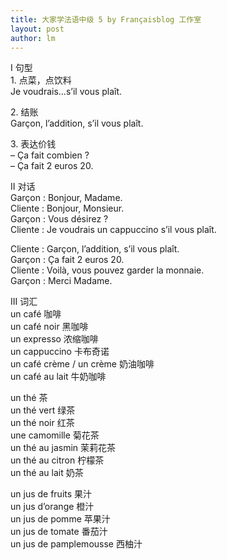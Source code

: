 ```yaml
---
title: 大家学法语中级 5 by Françaisblog 工作室 
layout: post
author: lm
---
```

<p>I 句型<br />
1. 点菜，点饮料<br />
Je voudrais…s’il vous plaît.</p>
<p>2. 结账<br />
Garçon, l’addition, s’il vous plaît.</p>
<p>3. 表达价钱<br />
–	Ça fait combien ?<br />
–	Ça fait 2 euros 20.</p>
<p>II 对话<br />
Garçon : Bonjour, Madame.<br />
Cliente : Bonjour, Monsieur.<br />
Garçon : Vous désirez ?<br />
Cliente : Je voudrais un cappuccino s’il vous plaît.</p>
<p>Cliente : Garçon, l’addition, s’il vous plaît.<br />
Garçon : Ça fait 2 euros 20.<br />
Cliente : Voilà, vous pouvez garder la monnaie.<br />
Garçon : Merci Madame.</p>
<p>III 词汇<br />
un café 咖啡<br />
un café noir 黑咖啡<br />
un expresso 浓缩咖啡<br />
un cappuccino 卡布奇诺<br />
un café crème / un crème 奶油咖啡<br />
un café au lait 牛奶咖啡</p>
<p>un thé 茶<br />
un thé vert 绿茶<br />
un thé noir 红茶<br />
une camomille 菊花茶<br />
un thé au jasmin 茉莉花茶<br />
un thé au citron 柠檬茶<br />
un thé au lait 奶茶</p>
<p>un jus de fruits 果汁<br />
un jus d’orange 橙汁<br />
un jus de pomme 苹果汁<br />
un jus de tomate 番茄汁<br />
un jus de pamplemousse 西柚汁</p>
